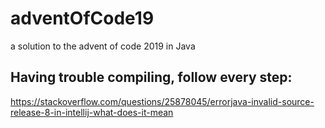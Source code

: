# adventOfCode19
a solution to the advent of code 2019 in Java

## Having trouble compiling, follow every step:
https://stackoverflow.com/questions/25878045/errorjava-invalid-source-release-8-in-intellij-what-does-it-mean

#
